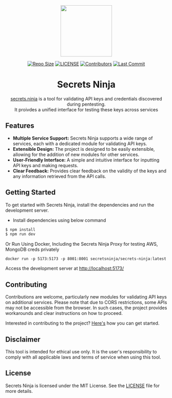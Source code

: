<div align="center">

  <img src='https://github.com/NikhilPanwar/secrets-ninja/blob/master/src/assets/logo-t.png' height="160">

[![Repo Size](https://img.shields.io/github/languages/code-size/NikhilPanwar/secrets-ninja.svg)](https://github.com/NikhilPanwar/secrets-ninja)
[![LICENSE](https://img.shields.io/github/license/NikhilPanwar/secrets-ninja.svg)](https://github.com/NikhilPanwar/secrets-ninja/blob/master/LICENSE)
[![Contributors](https://img.shields.io/github/contributors/NikhilPanwar/secrets-ninja.svg)](https://github.com/NikhilPanwar/secrets-ninja/graphs/contributors)
[![Last Commit](https://img.shields.io/github/last-commit/NikhilPanwar/secrets-ninja.svg)](https://github.com/NikhilPanwar/secrets-ninja)

  <h1>Secrets Ninja</h1>

[secrets.ninja](https://secrets.ninja) is a tool for validating API keys and credentials discovered during pentesting.
<br>It proivdes a unified interface for testing these keys across services

</div>

## Features

- **Multiple Service Support:** Secrets Ninja supports a wide range of services, each with a dedicated module for validating API keys.
- **Extensible Design:** The project is designed to be easily extensible, allowing for the addition of new modules for other services.
- **User-Friendly Interface:** A simple and intuitive interface for inputting API keys and making requests.
- **Clear Feedback:** Provides clear feedback on the validity of the keys and any information retrieved from the API calls.

## Getting Started

To get started with Secrets Ninja, install the dependencies and run the development server.

- Install dependencies using below command

```bash
$ npm install
$ npm run dev
```

Or Run Using Docker, Including the Secrets Ninja Proxy for testing AWS, MongoDB creds privately
```
docker run -p 5173:5173 -p 8001:8001 secretsninja/secrets-ninja:latest
```

Access the development server at [http://localhost:5173/](http://localhost:5173/)

## Contributing

Contributions are welcome, particularly new modules for validating API keys on additional services. Please note that due to CORS restrictions, some APIs may not be accessible from the browser. In such cases, the project provides workarounds and clear instructions on how to proceed.

Interested in contributing to the project? [Here's](CONTRIBUTING.md) how you can get started.

## Disclaimer

This tool is intended for ethical use only. It is the user's responsibility to comply with all applicable laws and terms of service when using this tool.

## License

Secrets Ninja is licensed under the MIT License. See the [LICENSE](LICENSE) file for more details.
